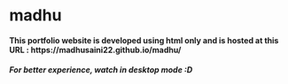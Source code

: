# madhu

<h4>This portfolio website is developed using html only and is hosted at this URL : https://madhusaini22.github.io/madhu/</h4>
<h5> For better experience, watch in desktop mode :D </h5>
